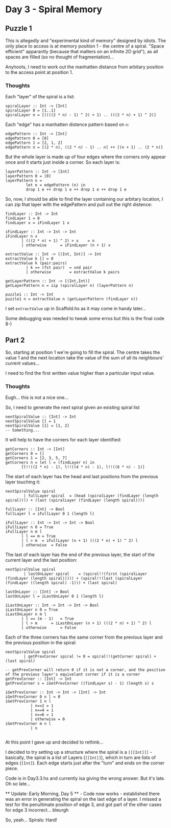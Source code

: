 # Day 3 - Spiral Memory
## Puzzle 1
This is allegedly and "experimental kind of memory" designed by idiots. The only place to access is at memory position 1 - the centre of a spiral. "Space efficient" apparantly (because that matters on an infinite 2D grid"), as all spaces are filled (so no thought of fragmentation)...

Anyhoots, I need to work out the manhatten distance from arbitary position to the access point at position 1.

### Thoughts
Each "layer" of the spiral is a list:

```
spiralLayer :: Int -> [Int]
spiralLayer 0 = [1..1]
spiralLayer n = [((((2 * n) - 1) ^ 2) + 1) .. (((2 * n) + 1) ^ 2)]
```

Each "edge" has a manhatten distence pattern based on `n`:

```
edgePattern :: Int -> [Int]
edgePattern 0 = [0]
edgePattern 1 = [2, 1, 2]
edgePattern n = [(2 * n), ((2 * n) - 1) .. n] ++ [(n + 1) .. (2 * n)]
```

But the whole  layer is made up of four edges where the corners only appear once and it starts just inside a corner. So each layer is:

```
layerPattern :: Int -> [Int]
layerPattern 0 = [0]
layerPattern n = 
	     let e = edgePattern (n) in
	     drop 1 e ++ drop 1 e ++ drop 1 e ++ drop 1 e
```

So, now, I should be able to find the layer containing our arbitary location, I can zip that layer with the edgePattern and pull out the right distence:

```
findLayer :: Int -> Int
findLayer 1 = 0
findLayer x = iFindLayer 1 x

iFindLayer :: Int -> Int -> Int
iFindLayer n x
	   | (((2 * n) + 1) ^ 2) > x	= n
	   | otherwise 	   	= iFindLayer (n + 1) x

extractValue :: Int -> [(Int, Int)] -> Int
extractValue k [] = 0
extractValue k (pair:pairs) 
	     | k == (fst pair)  = snd pair
	     | otherwise        = extractValue k pairs

getLayerPattern :: Int -> [(Int,Int)]
getLayerPattern n = zip (spiralLayer n) (layerPattern n)

puzzle1 :: Int -> Int
puzzle1 n = extractValue n (getLayerPattern (findLayer n))
```

I set `extractValue` up in Scaffold.hs as it may come in handy later...

Some debugging was needed to tweak some erros but this is the final code 8-)

## Part 2 
So, starting at position 1 we're going to fill the spiral. The centre takes the value 1 and the next location take the value of the sum of all its neighbours' current values...

I need to find the first written value higher than a particular input value.

### Thoughts
Eugh... this is not a nice one... 

So, I need to generate the next spiral given an existing spiral list

```
nextSpiralValue :: [Int] -> Int
nextSpiralValue [] = 1
nextSpiralValue [1] = [1, 2]
-- Something...
```

It will help to have the corners for each layer identified:

```
getCorners :: Int -> [Int]
getCorners 0 = []
getCorners 1 = [2, 3, 5, 7]
getCorners n = let l = (findLayer n) in
	   [l!!((2 * n) - 1), l!!((4 * n) - 1), l!!((6 * n) - 1)]
```

The start of each layer has the head and last positions from the previous layer touching it:
```
nextSpiralValue spiral
		| fullLayer spiral	= (head (spiralLayer (findLayer (length spiral)))) + (last (spiralLayer (findLayer (length spiral))))

fullLayer :: [Int] -> Bool
fullLayer l = iFullLayer 0 1 (length l)

iFullLayer :: Int -> Int -> Int -> Bool
iFullLayer n 0 = True
iFullLayer n m l 
	   | l == m	= True
	   | l > m 	= iFullLayer (n + 1) (((2 * n) + 1) ^ 2) l
	   | otherwise	= False
```

The last of each layer has the end of the previous layer, the start of the current layer and the last position:

```
nextSpiralValue spiral
		| lastOnLayer spiral	= (spiral!!(first (spiralLayer (findLayer (length spiral))))) + (spiral!!(last (spiralLayer (findLayer ((length spiral) -1))) + (last spiral)

lastOnLayer :: [Int] -> Bool
lastOnLayer l = iLastOnLayer 0 1 (length l)

iLastOnLayer :: Int -> Int -> Int -> Bool
iLastOnLayer n 0 = True
iLastOnLayer n m l 
	   | l == (m - 1)	= True
	   | l > m 		= iLastOnLayer (n + 1) (((2 * n) + 1) ^ 2) l
	   | otherwise		= False
```

Each of the three corners has the same corner from the previous layer and the previous position in the spiral:

```
nextSpiralValue spiral
		| getPrevCorner spiral != 0	= spiral!!(getCorner spiral) + (last spiral)
	
-- getPrevCorner will return 0 if it is not a corner, and the position of the previous layer's equivelant corner if it is a corner
getPrevCorner :: [Int] -> Int
getPrevCorner s = iGetPrevCorner ((findLayer s) - 1) (length s) s

iGetPrevCorner :: Int -> Int -> [Int] -> Int
iGetPrevCorner 0 n l = 0
iGetPrevCorner 1 n l
	       | n==2 = 1
	       | n==4 = 1  
	       | n==6 = 1
	       | otherwise = 0
iGetPrevCorner m n l 
	       | n 
	  

```

At this point I gave up and decided to rethink...

I decided to try setting up a structure where the spiral is a `[[[Int]]]` - basically, the spiral is a list of Layers (`[[Int]]`), which in turn are lists of edges (`[Int]`). Each edge starts just after the "turn" and ends on the corner piece. 

Code is in Day3.3.hs and currently isa giving the wrong answer. But it's late. Oh so late...

** Update: Early Morning, Day 5 ** - Code now works - established there was an error in generating the spiral on the last edge of a layer. I missed a test for the penultimate position of edge 3, and got part of the other cases for edge 3 incorrect... bleurgh

So, yeah... Spirals: Hard!



